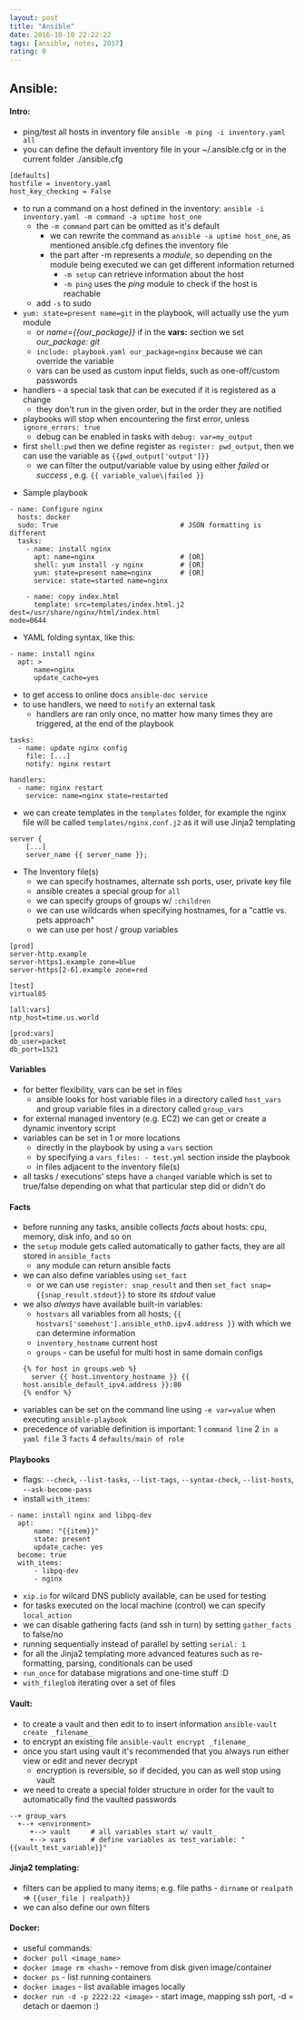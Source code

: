 ```yaml
---
layout: post
title: "Ansible"
date: 2016-10-10 22:22:22
tags: [ansible, notes, 2017]
rating: 0
---
```

## Ansible:
#### Intro:
- ping/test all hosts in inventory file `ansible -m ping -i inventory.yaml all `
- you can define the default inventory file in your ~/.ansible.cfg or in the current folder ./ansible.cfg
```
[defaults]
hostfile = inventory.yaml
host_key_checking = False
```

- to run a command on a host defined in the inventory: `ansible -i inventory.yaml -m command -a uptime host_one `
    - the `-m command` part can be omitted as it's default
        - we can rewrite the command as `ansible -a uptime host_one`, as mentioned ansible.cfg defines the inventory file
        - the part after -m represents a _module_, so depending on the module being executed we can get different information returned
        	- `-m setup` can retrieve information about the host
        	- `-m ping` uses the _ping_ module to check if the host is reachable
    - add `-s` to sudo
- `yum: state=present name=git` in the playbook, will actually use the yum module
	- or _name={{our_package}}_ if in the **vars:** section we set _our_package: git_
	- `include: playbook.yaml our_package=nginx` because we can override the variable
	- vars can be used as custom input fields, such as one-off/custom passwords
- handlers - a special task that can be executed if it is registered as a change
	- they don't run in the given order, but in the order they are notified
- playbooks will stop when encountering the first error, unless `ignore_errors: true`
	- debug can be enabled in tasks with `debug: var=my_output`
- first `shell:pwd` then we define register as `register: pwd_output`, then we can use the variable as `{{pwd_output['output']}}`
	- we can filter the output/variable value by using either _failed_ or _success_ , e.g. `{{ variable_value\|failed }}`
* Sample playbook

```
- name: Configure nginx
  hosts: docker
  sudo: True                              # JSON formatting is different
  tasks:
    - name: install nginx
      apt: name=nginx                     # [OR]
      shell: yum install -y nginx         # [OR]
      yum: state=present name=nginx       # [OR]
      service: state=started name=nginx

    - name: copy index.html
      template: src=templates/index.html.j2 dest=/usr/share/nginx/html/index.html
mode=0644
```
*  YAML folding syntax, like this:

```
- name: install nginx
  apt: >
      name=nginx
      update_cache=yes
```

* to get access to online docs `ansible-doc service`
* to use handlers, we need to `notify` an external task
    * handlers are ran only once, no matter how many times they are triggered, at the end of the playbook

```
tasks:
  - name: update nginx config
    file: [...]
    notify: nginx restart

handlers:
  - name: nginx restart
    service: name=nginx state=restarted
```

* we can create templates in the `templates` folder, for example the nginx file will be called `templates/nginx.conf.j2` as it will use Jinja2 templating

```
server {
    [...]
    server_name {{ server_name }};
```
* The Inventory file(s)
    * we can specify hostnames, alternate ssh ports, user, private key file
    * ansible creates a special group for `all`
    * we can specify groups of groups w/ `:children`
    * we can use wildcards when specifying hostnames, for a "cattle vs. pets approach"
    * we can use per host / group variables

```
[prod]
server-http.example
server-https1.example zone=blue
server-https[2-6].example zone=red

[test]
virtual85

[all:vars]
ntp_host=time.us.world

[prod:vars]
db_user=packet
db_port=1521
```

#### Variables

* for better flexibility, vars can be set in files
    * ansible looks for host variable files in a directory called `host_vars` and group variable files in a directory called `group_vars`
* for external managed inventory (e.g. EC2) we can get or create a dynamic inventory script
* variables can be set in 1 or more locations
    * directly in the playbook by using a `vars` section
    * by specifying a `vars_files: - test.yml` section inside the playbook
    * in files adjacent to the inventory file(s)
* all tasks / executions' steps have a `changed` variable which is set to true/false depending on what that particular step did or didn't do

#### Facts
* before running any tasks, ansible collects *facts* about hosts: cpu, memory, disk info, and so on
* the `setup` module gets called automatically to gather facts, they are all stored in `ansible_facts`
    * any module can return ansible facts
* we can also define variables using `set_fact`
    * or we can use `register: snap_result` and then `set_fact snap={{snap_result.stdout}}` to store its _stdout_ value
* we also _always_ have available built-in variables:
    * `hostvars` all variables from all hosts; `{{ hostvars['somehost'].ansible_eth0.ipv4.address }}` with which we can determine information
    * `inventory_hostname` current host
    * `groups` - can be useful for multi host in same domain configs
    ```
    {% for host in groups.web %}
      server {{ host.inventory_hostname }} {{ host.ansible_default_ipv4.address }}:80
    {% endfor %}
    ```
* variables can be set on the command line using `-e var=value` when executing `ansible-playbook`
* precedence of variable definition is important: 1 `command line` 2 `in a yaml file` 3 `facts` 4 `defaults/main of role`

#### Playbooks
* flags: `--check`, `--list-tasks`, `--list-tags`, `--syntax-check`, `--list-hosts`, `--ask-become-pass`
* install `with_items`:

```
- name: install nginx and libpq-dev
  apt:
      name: "{{item}}"
      state: present
      update_cache: yes
  become: true
  with_items:
      - libpq-dev
      - nginx
```
- `xip.io` for wilcard DNS publicly available, can be used for testing
- for tasks executed on the local machine (control) we can specify `local_action`
- we can disable gathering facts (and ssh in turn) by setting `gather_facts` to false/no
- running sequentially instead of parallel by setting `serial: 1`
- for all the Jinja2 templating more advanced features such as re-formatting, parsing, conditionals can be used
- `run_once` for database migrations and one-time stuff :D
- `with_fileglob` iterating over a set of files

#### Vault:
* to create a vault and then edit to to insert information `ansible-vault create _filename_`
* to encrypt an existing file `ansible-vault encrypt _filename_`
* once you start using vault it's recommended that you always run either view or edit and never decrypt
    * encryption is reversible, so if decided, you can as well stop using vault
* we need to create a special folder structure in order for the vault to automatically find the vaulted passwords
```
--+ group_vars
  +--+ <environment>
     +--> vault     # all variables start w/ vault_
     +--> vars      # define variables as test_variable: "{{vault_test_variable}}"
```

#### Jinja2 templating:
* filters can be applied to many items; e.g. file paths - `dirname` or `realpath` => `{{user_file | realpath}}`
* we can also define our own filters

#### Docker:

* useful commands:
* `docker pull <image_name>`
* `docker image rm <hash>` - remove from disk given image/container
* `docker ps` - list running containers
* `docker images` - list available images locally
* `docker run -d -p 2222:22 <image>` - start image, mapping ssh port, -d = detach or daemon :)
